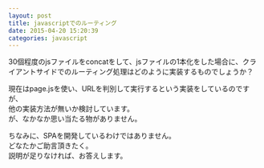 ```yaml
---
layout: post
title: javascriptでのルーティング
date: 2015-04-20 15:20:39
categories: javascript
---
```

<!-- {% raw %} -->
<p>30個程度のjsファイルをconcatをして、jsファイルの1本化をした場合に、クライアントサイドでのルーティング処理はどのように実装するものでしょうか？</p>

<p>現在はpage.jsを使い、URLを判別して実行するという実装をしているのですが、<br>
他の実装方法が無いか検討しています。<br>
が、なかなか思い当たる物がありません。</p>

<p>ちなみに、SPAを開発しているわけではありません。<br>
どなたかご助言頂きたく。<br>
説明が足りなければ、お答えします。</p>
<!-- {% endraw %} -->
